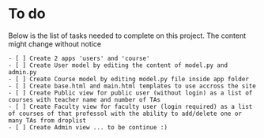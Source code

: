 # To do
Below is the list of tasks needed to complete on this project. The content might change without notice
    
    - [ ] Create 2 apps 'users' and 'course'
    - [ ] Create User model by editing the content of model.py and admin.py
    - [ ] Create Course model by editing model.py file inside app folder
    - [ ] Create base.html and main.html templates to use accross the site
    - [ ] Create Public view for public user (without login) as a list of courses with teacher name and number of TAs
    - [ ] Create Faculty view for faculty user (login required) as a list of courses of that professol with the ability to add/delete one or many TAs from droplist
    - [ ] Create Admin view ... to be continue :)
